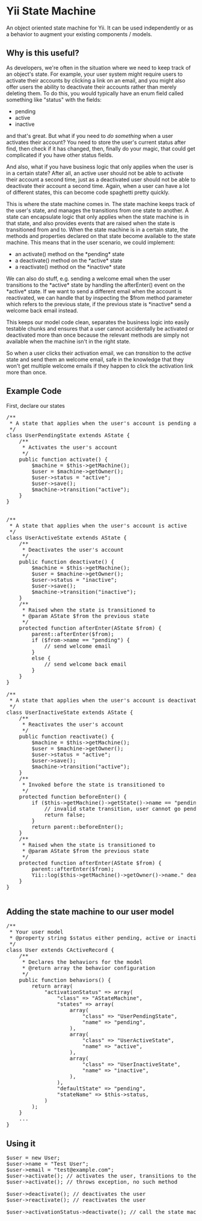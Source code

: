 <h1>Yii State Machine</h1>
An object oriented state machine for Yii. It can be used independently or as a behavior to augment your existing components / models.


<h2>Why is this useful?</h2>

As developers, we're often in the situation where we need to keep track of an object's state.
For example, your user system might require users to activate their accounts by clicking a link on
an email, and you might also offer users the ability to deactivate their accounts rather than merely deleting them.
To do this, you would typically have an enum field called something like "status" with the fields:
<ul>
    <li>pending</li>
    <li>active</li>
    <li>inactive</li>
</ul>

and that's great. But what if you need to *do something* when a user activates their account?
You need to store the user's current status after find, then check if it has changed, then, finally do your magic,
that could get complicated if you have other status fields.

And also, what if you have business logic that only applies when the user is in a certain state?
After all, an active user should not be able to activate their account a second time, just as a deactivated user should
not be able to deactivate their account a second time. Again, when a user can have a lot of different states,
this can become code spaghetti pretty quickly.

This is where the state machine comes in.
The state machine keeps track of the user's state, and manages the transitions from one state to another.
A state can encapsulate logic that only applies when the state machine is in that state, and also provides
events that are raised when the state is transitioned from and to.
When the state machine is in a certain state, the methods and properties declared on that state become available to the state machine.
This means that in the user scenario, we could implement:
<ul>
    <li>an activate() method on the *pending* state</li>
    <li>a deactivate() method on the *active* state</li>
    <li>a reactivate() method on the *inactive* state</li>
</ul>
We can also do stuff, e.g. sending a welcome email when the user transitions to the *active* state by handling the
afterEnter() event on the *active* state. If we want to send a different email when the account is reactivated, we can
handle that by inspecting the $from method parameter which refers to the previous state, if the previous state is *inactive*
send a welcome back email instead.

This keeps our model code clean, separates the business logic into easily testable chunks
and ensures that a user cannot accidentally be activated or deactivated more than once because the relevant methods
are simply not available when the machine isn't in the right state.

So when a user clicks their activation email, we can *transition* to the *active* state and send them an welcome email,
safe in the knowledge that they won't get multiple welcome emails if they happen to click the activation link more than once.

<h2>Example Code</h2>
First, declare our states

<pre lang="php">
/**
 * A state that applies when the user's account is pending activation
 */
class UserPendingState extends AState {
    /**
     * Activates the user's account
     */
    public function activate() {
        $machine = $this->getMachine();
        $user = $machine->getOwner();
        $user->status = "active";
        $user->save();
        $machine->transition("active");
    }
}


/**
 * A state that applies when the user's account is active
 */
class UserActiveState extends AState {
    /**
     * Deactivates the user's account
     */
    public function deactivate() {
        $machine = $this->getMachine();
        $user = $machine->getOwner();
        $user->status = "inactive";
        $user->save();
        $machine->transition("inactive");
    }
    /**
     * Raised when the state is transitioned to
     * @param AState $from the previous state
     */
    protected function afterEnter(AState $from) {
        parent::afterEnter($from);
        if ($from->name == "pending") {
            // send welcome email
        }
        else {
            // send welcome back email
        }
    }
}

/**
 * A state that applies when the user's account is deactivated
 */
class UserInactiveState extends AState {
    /**
     * Reactivates the user's account
     */
    public function reactivate() {
        $machine = $this->getMachine();
        $user = $machine->getOwner();
        $user->status = "active";
        $user->save();
        $machine->transition("active");
    }
    /**
     * Invoked before the state is transitioned to
     */
    protected function beforeEnter() {
        if ($this->getMachine()->getState()->name == "pending") {
            // invalid state transition, user cannot go pending -> deactivated
            return false;
        }
        return parent::beforeEnter();
    }
    /**
     * Raised when the state is transitioned to
     * @param AState $from the previous state
     */
    protected function afterEnter(AState $from) {
        parent::afterEnter($from);
        Yii::log($this->getMachine()->getOwner()->name." deactivated their account :(");
    }
}

</pre>

<h2>Adding the state machine to our user model</h2>

<pre lang="php">
/**
 * Your user model
 * @property string $status either pending, active or inactive
 */
class User extends CActiveRecord {
    /**
     * Declares the behaviors for the model
     * @return array the behavior configuration
     */
    public function behaviors() {
        return array(
            "activationStatus" => array(
                "class" => "AStateMachine",
                "states" => array(
                    array(
                        "class" => "UserPendingState",
                        "name" => "pending",
                    ),
                    array(
                        "class" => "UserActiveState",
                        "name" => "active",
                    ),
                    array(
                        "class" => "UserInactiveState",
                        "name" => "inactive",
                    ),
                ),
                "defaultState" => "pending",
                "stateName" => $this->status,
            )
        );
    }
    ...
}
</pre>

<h2>Using it</h2>

<pre lang="php">
$user = new User;
$user->name = "Test User";
$user->email = "test@example.com";
$user->activate(); // activates the user, transitions to the "active" state
$user->activate(); // throws exception, no such method

$user->deactivate(); // deactivates the user
$user->reactivate(); // reactivates the user

$user->activationStatus->deactivate(); // call the state machine directly
</pre>

